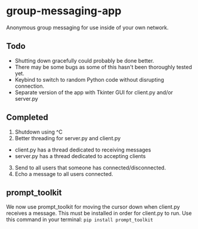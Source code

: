 # group-messaging-app
Anonymous group messaging for use inside of your own network.

## Todo
* Shutting down gracefully could probably be done better.
* There may be some bugs as some of this hasn't been thoroughly tested yet.
* Keybind to switch to random Python code without disrupting connection.
* Separate version of the app with Tkinter GUI for client.py and/or server.py

## Completed
1. Shutdown using ^C
2. Better threading for server.py and client.py
* client.py has a thread dedicated to receiving messages
* server.py has a thread dedicated to accepting clients
3. Send to all users that someone has connected/disconnected.
4. Echo a message to all users connected.

## prompt_toolkit
We now use prompt_toolkit for moving the cursor down when client.py receives a message.
This must be installed in order for client.py to run.  Use this command in your terminal:
`pip install prompt_toolkit`
